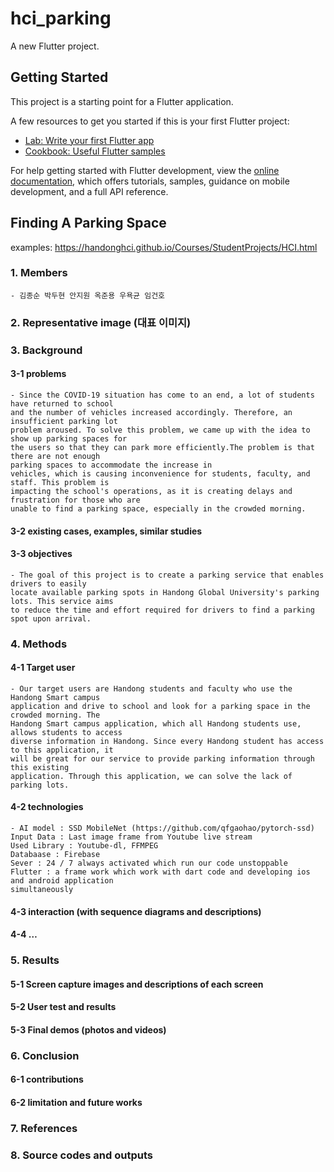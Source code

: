 # hci_parking

A new Flutter project.

## Getting Started

This project is a starting point for a Flutter application.

A few resources to get you started if this is your first Flutter project:

- [Lab: Write your first Flutter app](https://docs.flutter.dev/get-started/codelab)
- [Cookbook: Useful Flutter samples](https://docs.flutter.dev/cookbook)

For help getting started with Flutter development, view the
[online documentation](https://docs.flutter.dev/), which offers tutorials,
samples, guidance on mobile development, and a full API reference.

## Finding A Parking Space
examples: https://handonghci.github.io/Courses/StudentProjects/HCI.html
### 1. Members
    - 김종순 박두현 안지원 옥준용 우욕균 임건호
### 2. Representative image (대표 이미지)
### 3. Background
#### 3-1 problems
    - Since the COVID-19 situation has come to an end, a lot of students have returned to school 
    and the number of vehicles increased accordingly. Therefore, an insufficient parking lot 
    problem aroused. To solve this problem, we came up with the idea to show up parking spaces for 
    the users so that they can park more efficiently.The problem is that there are not enough 
    parking spaces to accommodate the increase in
    vehicles, which is causing inconvenience for students, faculty, and staff. This problem is 
    impacting the school's operations, as it is creating delays and frustration for those who are 
    unable to find a parking space, especially in the crowded morning.
#### 3-2 existing cases, examples, similar studies
#### 3-3 objectives
    - The goal of this project is to create a parking service that enables drivers to easily
    locate available parking spots in Handong Global University's parking lots. This service aims
    to reduce the time and effort required for drivers to find a parking spot upon arrival.

### 4. Methods
#### 4-1 Target user
    - Our target users are Handong students and faculty who use the Handong Smart campus 
    application and drive to school and look for a parking space in the crowded morning. The 
    Handong Smart campus application, which all Handong students use, allows students to access 
    diverse information in Handong. Since every Handong student has access to this application, it 
    will be great for our service to provide parking information through this existing 
    application. Through this application, we can solve the lack of parking lots.
#### 4-2 technologies
    - AI model : SSD MobileNet (https://github.com/qfgaohao/pytorch-ssd)
    Input Data : Last image frame from Youtube live stream 
    Used Library : Youtube-dl, FFMPEG
    Databaase : Firebase
    Sever : 24 / 7 always activated which run our code unstoppable
    Flutter : a frame work which work with dart code and developing ios and android application
    simultaneously

#### 4-3 interaction (with sequence diagrams and descriptions)
####  4-4 …
### 5. Results
#### 5-1 Screen capture images and descriptions of each screen
#### 5-2 User test and results
#### 5-3 Final demos (photos and videos)
### 6. Conclusion
#### 6-1 contributions
#### 6-2 limitation and future works
### 7. References
### 8. Source codes and outputs
